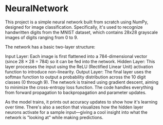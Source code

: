 # NeuralNetwork
This project is a simple neural network built from scratch using NumPy, designed for image classification. Specifically, it's used to recognize handwritten digits from the MNIST dataset, which contains 28x28 grayscale images of digits ranging from 0 to 9.

The network has a basic two-layer structure:

Input Layer: Each image is first flattened into a 784-dimensional vector (since 28 × 28 = 784) so it can be fed into the network.
Hidden Layer: This layer processes the input using the ReLU (Rectified Linear Unit) activation function to introduce non-linearity.
Output Layer: The final layer uses the softmax function to output a probability distribution across the 10 digit classes (0 through 9).
The network is trained using gradient descent, aiming to minimize the cross-entropy loss function. The code handles everything from forward propagation to backpropagation and parameter updates.

As the model trains, it prints out accuracy updates to show how it's learning over time. There's also a section that visualizes how the hidden layer neurons activate for a sample input—giving a cool insight into what the network is "looking at" while making predictions.

